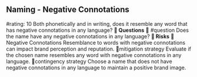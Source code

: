 

## Naming - Negative Connotations
#rating: 10
Both phonetically and in writing, does it resemble any word that has negative connotations in any language?
**💭 Questions**
💭 #question Does the name have any negative connotations in any language?
**🚨 Risks**
🚨Negative Connotations
Resemblance to words with negative connotations can impact brand perception and reputation.
🚨mitigation strategy
Evaluate if the chosen name resembles any word with negative connotations in any language.
🚨contingency strategy
Choose a name that does not have negative connotations in any language to maintain a positive brand image.





